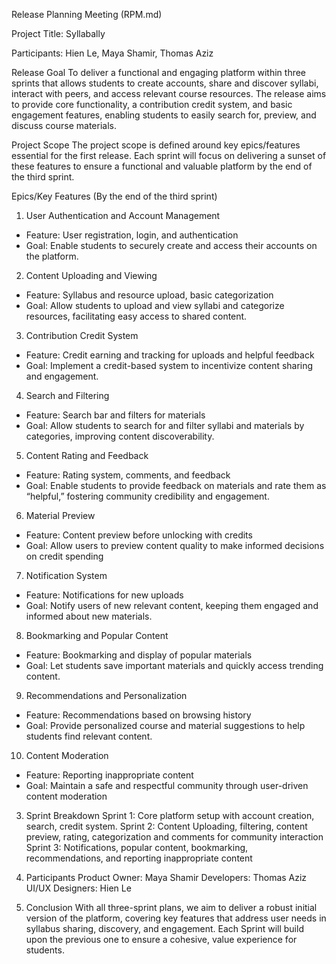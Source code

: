 Release Planning Meeting (RPM.md)

Project Title: Syllabally

Participants: Hien Le, Maya Shamir, Thomas Aziz

Release Goal
To deliver a functional and engaging platform within three sprints that allows students to create accounts, share and discover syllabi, interact with peers, and access relevant course resources. The release aims to provide core functionality, a contribution credit system, and basic engagement features, enabling students to easily search for, preview, and discuss course materials.

Project Scope
The project scope is defined around key epics/features essential for the first release. Each sprint will focus on delivering a sunset of these features to ensure a functional and valuable platform by the end of the third sprint.

Epics/Key Features (By the end of the third sprint)
1. User Authentication and Account Management
- Feature: User registration, login, and authentication
- Goal: Enable students to securely create and access their accounts on the platform.
2. Content Uploading and Viewing
- Feature: Syllabus and resource upload, basic categorization
- Goal: Allow students to upload and view syllabi and categorize resources, facilitating easy access to shared content.
3. Contribution Credit System
- Feature: Credit earning and tracking for uploads and helpful feedback
- Goal: Implement a credit-based system to incentivize content sharing and engagement.
4. Search and Filtering
- Feature: Search bar and filters for materials
- Goal: Allow students to search for and filter syllabi and materials by categories, improving content discoverability.
5. Content Rating and Feedback
- Feature: Rating system, comments, and feedback
- Goal: Enable students to provide feedback on materials and rate them as “helpful,” fostering community credibility and engagement.
6. Material Preview
- Feature: Content preview before unlocking with credits
- Goal: Allow users to preview content quality to make informed decisions on credit spending
7. Notification System
- Feature: Notifications for new uploads
- Goal: Notify users of new relevant content, keeping them engaged and informed about new materials.
8. Bookmarking and Popular Content
- Feature: Bookmarking and display of popular materials
- Goal: Let students save important materials and quickly access trending content.
9. Recommendations and Personalization
- Feature: Recommendations based on browsing history
- Goal: Provide personalized course and material suggestions to help students find relevant content.
10. Content Moderation
- Feature: Reporting inappropriate content
- Goal: Maintain a safe and respectful community through user-driven content moderation
3. Sprint Breakdown
Sprint 1: Core platform setup with account creation, search, credit system.
Sprint 2: Content Uploading, filtering, content preview, rating, categorization
 and comments for community interaction
Sprint 3: Notifications, popular content, bookmarking, recommendations, and reporting inappropriate content

4. Participants
Product Owner: Maya Shamir
Developers: Thomas Aziz
UI/UX Designers: Hien Le

5. Conclusion
With all three-sprint plans, we aim to deliver a robust initial version of the platform, covering key features that address user needs in syllabus sharing, discovery, and engagement. Each Sprint will build upon the previous one to ensure a cohesive, value experience for students.



